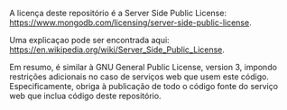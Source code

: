 A licença deste repositório é a Server Side Public License:
https://www.mongodb.com/licensing/server-side-public-license.

Uma explicaçao pode ser encontrada aqui:
https://en.wikipedia.org/wiki/Server_Side_Public_License.

Em resumo, é similar à GNU General Public License, version 3, impondo restrições adicionais no caso de serviços web que usem este código. Especificamente, obriga à publicação de todo o código fonte do serviço web que inclua código deste repositório. 

